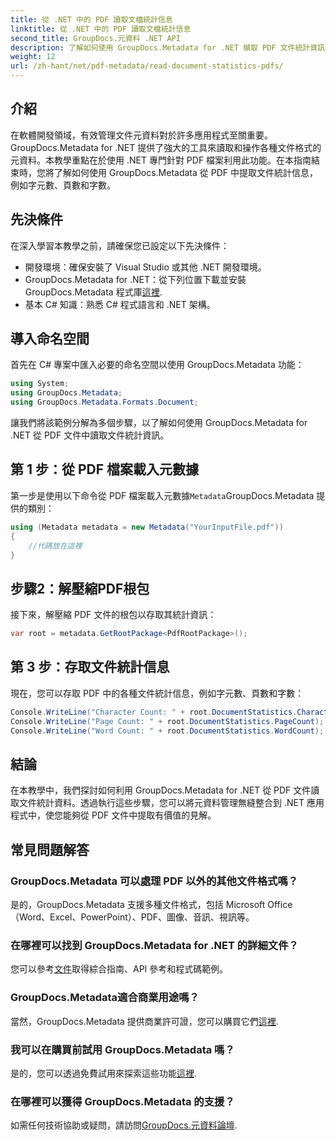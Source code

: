 ```yaml
---
title: 從 .NET 中的 PDF 讀取文檔統計信息
linktitle: 從 .NET 中的 PDF 讀取文檔統計信息
second_title: GroupDocs.元資料 .NET API
description: 了解如何使用 GroupDocs.Metadata for .NET 擷取 PDF 文件統計資訊。輕鬆增強您的文件管理能力。
weight: 12
url: /zh-hant/net/pdf-metadata/read-document-statistics-pdfs/
---
```

## 介紹
在軟體開發領域，有效管理文件元資料對於許多應用程式至關重要。 GroupDocs.Metadata for .NET 提供了強大的工具來讀取和操作各種文件格式的元資料。本教學重點在於使用 .NET 專門針對 PDF 檔案利用此功能。在本指南結束時，您將了解如何使用 GroupDocs.Metadata 從 PDF 中提取文件統計信息，例如字元數、頁數和字數。
## 先決條件
在深入學習本教學之前，請確保您已設定以下先決條件：
- 開發環境：確保安裝了 Visual Studio 或其他 .NET 開發環境。
-  GroupDocs.Metadata for .NET：從下列位置下載並安裝 GroupDocs.Metadata 程式庫[這裡](https://releases.groupdocs.com/metadata/net/).
- 基本 C# 知識：熟悉 C# 程式語言和 .NET 架構。

## 導入命名空間
首先在 C# 專案中匯入必要的命名空間以使用 GroupDocs.Metadata 功能：
```csharp
using System;
using GroupDocs.Metadata;
using GroupDocs.Metadata.Formats.Document;
```

讓我們將該範例分解為多個步驟，以了解如何使用 GroupDocs.Metadata for .NET 從 PDF 文件中讀取文件統計資訊。
## 第 1 步：從 PDF 檔案載入元數據
第一步是使用以下命令從 PDF 檔案載入元數據`Metadata`GroupDocs.Metadata 提供的類別：
```csharp
using (Metadata metadata = new Metadata("YourInputFile.pdf"))
{
    //代碼放在這裡
}
```
## 步驟2：解壓縮PDF根包
接下來，解壓縮 PDF 文件的根包以存取其統計資訊：
```csharp
var root = metadata.GetRootPackage<PdfRootPackage>();
```
## 第 3 步：存取文件統計信息
現在，您可以存取 PDF 中的各種文件統計信息，例如字元數、頁數和字數：
```csharp
Console.WriteLine("Character Count: " + root.DocumentStatistics.CharacterCount);
Console.WriteLine("Page Count: " + root.DocumentStatistics.PageCount);
Console.WriteLine("Word Count: " + root.DocumentStatistics.WordCount);
```

## 結論
在本教學中，我們探討如何利用 GroupDocs.Metadata for .NET 從 PDF 文件讀取文件統計資料。透過執行這些步驟，您可以將元資料管理無縫整合到 .NET 應用程式中，使您能夠從 PDF 文件中提取有價值的見解。

## 常見問題解答
### GroupDocs.Metadata 可以處理 PDF 以外的其他文件格式嗎？
是的，GroupDocs.Metadata 支援多種文件格式，包括 Microsoft Office（Word、Excel、PowerPoint）、PDF、圖像、音訊、視訊等。
### 在哪裡可以找到 GroupDocs.Metadata for .NET 的詳細文件？
您可以參考[文件](https://tutorials.groupdocs.com/metadata/net/)取得綜合指南、API 參考和程式碼範例。
### GroupDocs.Metadata適合商業用途嗎？
當然，GroupDocs.Metadata 提供商業許可證，您可以購買它們[這裡](https://purchase.groupdocs.com/buy).
### 我可以在購買前試用 GroupDocs.Metadata 嗎？
是的，您可以透過免費試用來探索這些功能[這裡](https://releases.groupdocs.com/).
### 在哪裡可以獲得 GroupDocs.Metadata 的支援？
如需任何技術協助或疑問，請訪問[GroupDocs.元資料論壇](https://forum.groupdocs.com/c/metadata/14).